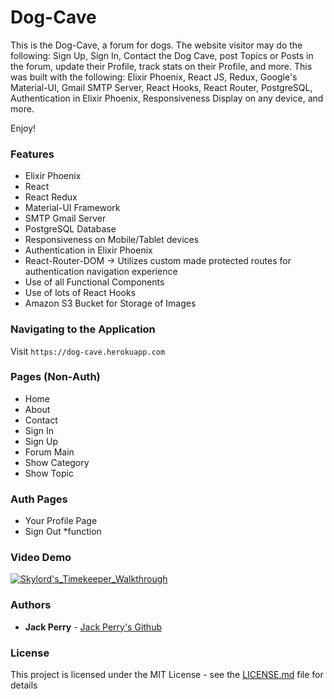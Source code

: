 
# Dog-Cave
 
This is the Dog-Cave, a forum for dogs. The website visitor may do the following: Sign Up, Sign In, Contact the Dog Cave, post Topics or Posts in the forum, update their Profile, track stats on their Profile, and more. This was built with the following: Elixir Phoenix, React JS, Redux, Google's Material-UI, Gmail SMTP Server, React Hooks, React Router, PostgreSQL, Authentication in Elixir Phoenix, Responsiveness Display on any device, and more.

Enjoy!


### Features
- Elixir Phoenix
- React
- React Redux
- Material-UI Framework
- SMTP Gmail Server
- PostgreSQL Database
- Responsiveness on Mobile/Tablet devices
- Authentication in Elixir Phoenix
- React-Router-DOM -> Utilizes custom made protected routes for authentication navigation experience
- Use of all Functional Components
- Use of lots of React Hooks
- Amazon S3 Bucket for Storage of Images

### Navigating to the Application

Visit `https://dog-cave.herokuapp.com`

### Pages (Non-Auth)

- Home
- About
- Contact
- Sign In
- Sign Up
- Forum Main
- Show Category
- Show Topic

### Auth Pages

- Your Profile Page
- Sign Out *function

### Video Demo

[![Skylord's_Timekeeper_Walkthrough](https://img.youtube.com/vi/ieFLfJX53Ow/0.jpg)](https://www.youtube.com/watch?v=ieFLfJX53Ow)

### Authors

* **Jack Perry**  - [Jack Perry's Github](https://github.com/japerry911)

### License

This project is licensed under the MIT License - see the [LICENSE.md](LICENSE.md) file for details

